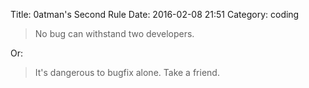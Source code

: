 Title: 0atman's Second Rule
Date: 2016-02-08 21:51
Category: coding

> No bug can withstand two developers.


Or:

> It's dangerous to bugfix alone. Take a friend.
